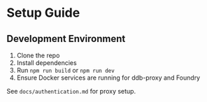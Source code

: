 # Setup Guide

## Development Environment

1. Clone the repo
2. Install dependencies
3. Run `npm run build` or `npm run dev`
4. Ensure Docker services are running for ddb-proxy and Foundry

See `docs/authentication.md` for proxy setup.
